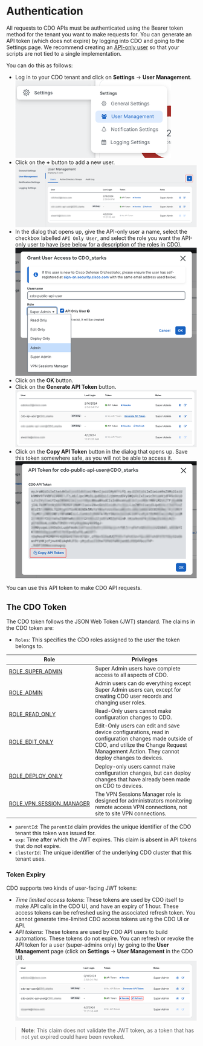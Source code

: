 # Authentication

All requests to CDO APIs must be authenticated using the Bearer token method for the tenant you want to make requests for. You can generate an API token (which does not expire) by logging into CDO and going to the Settings page. We recommend creating an [API-only user](https://docs.defenseorchestrator.com/c-secure-device-connector-sdc.html#!t-create-api-only-users.html) so that your scripts are not tied to a single implementation.

You can do this as follows:

- Log in to your CDO tenant and click on **Settings** -> **User Management**.
![img](../images/user-management-menu-item.png)
- Click on the **+** button to add a new user.
![img](../images/add-user.png)
- In the dialog that opens up, give the API-only user a name, select the checkbox labelled `API Only User`, and select the role you want the API-only user to have (see below for a description of the roles in CDO).
![img](../images/add-user-dialog.png)
- Click on the **OK** button.
- Click on the **Generate API Token** button.
![img](../images/generate-api-token.png)
- Click on the **Copy API Token** button in the dialog that opens up. Save this token somewhere safe, as you will not be able to access it. 
![img](../images/copy-api-token.png)

You can use this API token to make CDO API requests.

## The CDO Token

The CDO token follows the JSON Web Token (JWT) standard. The claims in the CDO token are:
- `Roles`: This specifies the CDO roles assigned to the user the token belongs to.

| Role | Privileges |
| ---- | ---------- |
| [ROLE_SUPER_ADMIN](https://edge.us.cdo.cisco.com/content/docs/index.html#!c-super-admin-role.html) | Super Admin users have complete access to all aspects of CDO. |
| [ROLE_ADMIN](https://edge.us.cdo.cisco.com/content/docs/index.html#!c-admin-role.html) | Admin users can do everything except Super Admin users can, except for creating CDO user records and changing user roles. |
| [ROLE_READ_ONLY](https://edge.us.cdo.cisco.com/content/docs/index.html#!c-read-only-role.html) | Read-Only users cannot make configuration changes to CDO. |
| [ROLE_EDIT_ONLY](https://edge.us.cdo.cisco.com/content/docs/index.html#!c-edit-only-role.html) | Edit-Only users can edit and save device configurations, read in configuration changes made outside of CDO, and utilize the Change Request Management Action. They cannot deploy changes to devices. |
| [ROLE_DEPLOY_ONLY](https://edge.us.cdo.cisco.com/content/docs/index.html#!c-deploy-only-role.html) | Deploy-only users cannot make configuration changes, but can deploy changes that have already been made on CDO to devices. |
| [ROLE_VPN_SESSION_MANAGER](https://edge.us.cdo.cisco.com/content/docs/index.html#!c-vpn-sessions-manager-role.html) | The VPN Sessions Manager role is designed for administrators monitoring remote access VPN connections, not site to site VPN connections. | 

- `parentId`: The `parentId` claim provides the unique identifier of the CDO tenant this token was issued for.
- `exp`: Time after which the JWT expires. This claim is absent in API tokens that do not expire. 
- `clusterId`: The unique identifier of the underlying CDO cluster that this tenant uses.

### Token Expiry

CDO supports two kinds of user-facing JWT tokens:
- *Time limited access tokens*: These tokens are used by CDO itself to make API calls in the CDO UI, and have an expiry of 1 hour. These access tokens can be refreshed using the associated refresh token. You cannot generate time-limited CDO access tokens using the CDO UI or API.
- *API tokens*: These tokens are used by CDO API users to build automations. These tokens do not expire. You can refresh or revoke the API token for a user (super-admins only) by going to the **User Management** page (click on **Settings** -> **User Management** in the CDO UI).
![img](../images/revoke-refresh-api-token.png)

>**Note**:
This claim does not validate the JWT token, as a token that has not yet expired could have been revoked.


